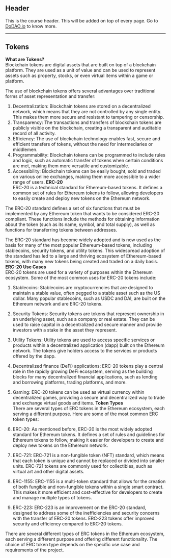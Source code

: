 ## Header
This is the course header. This will be added on top of every page. Go to [DoDAO.io](https://www.dodao.io) to know more.

 ---
 
 ## Tokens
 
 **What are Tokens?**        
Blockchain tokens are digital assets that are built on top of a blockchain platform. They are used as a unit of value and can be used to represent assets such as property, stocks, or even virtual items within a game or platform.

The use of blockchain tokens offers several advantages over traditional forms of asset representation and transfer:

1. Decentralization: Blockchain tokens are stored on a decentralized network, which means that they are not controlled by any single entity. This makes them more secure and resistant to tampering or censorship.
2. Transparency: The transactions and transfers of blockchain tokens are publicly visible on the blockchain, creating a transparent and auditable record of all activity.
3. Efficiency: The use of blockchain technology enables fast, secure and efficient transfers of tokens, without the need for intermediaries or middlemen.
4. Programmability: Blockchain tokens can be programmed to include rules and logic, such as automatic transfer of tokens when certain conditions are met, making them more versatile and customizable.
5. Accessibility: Blockchain tokens can be easily bought, sold and traded on various online exchanges, making them more accessible to a wider range of users. 
 **ERC-20**        
ERC-20 is a technical standard for Ethereum-based tokens. It defines a common set of rules for Ethereum tokens to follow, allowing developers to easily create and deploy new tokens on the Ethereum network.

The ERC-20 standard defines a set of six functions that must be implemented by any Ethereum token that wants to be considered ERC-20 compliant. These functions include the methods for obtaining information about the token (such as its name, symbol, and total supply), as well as functions for transferring tokens between addresses.

The ERC-20 standard has become widely adopted and is now used as the basis for many of the most popular Ethereum-based tokens, including stablecoins, security tokens, and utility tokens. This widespread adoption of the standard has led to a large and thriving ecosystem of Ethereum-based tokens, with many new tokens being created and traded on a daily basis. 
 **ERC-20 Use Cases**        
ERC-20 tokens are used for a variety of purposes within the Ethereum ecosystem. Some of the most common uses for ERC-20 tokens include:

1. Stablecoins: Stablecoins are cryptocurrencies that are designed to maintain a stable value, often pegged to a stable asset such as the US dollar. Many popular stablecoins, such as USDC and DAI, are built on the Ethereum network and are ERC-20 tokens.
2. Security Tokens: Security tokens are tokens that represent ownership in an underlying asset, such as a company or real estate. They can be used to raise capital in a decentralized and secure manner and provide investors with a stake in the asset they represent.
3. Utility Tokens: Utility tokens are used to access specific services or products within a decentralized application (dapp) built on the Ethereum network. The tokens give holders access to the services or products offered by the dapp.
4. Decentralized finance (DeFi) applications: ERC-20 tokens play a central role in the rapidly growing DeFi ecosystem, serving as the building blocks for many decentralized financial applications, such as lending and borrowing platforms, trading platforms, and more.
5. Gaming: ERC-20 tokens can be used as virtual currency within decentralized games, providing a secure and decentralized way to trade and exchange virtual goods and items. 
 **Token Types**        
There are several types of ERC tokens in the Ethereum ecosystem, each serving a different purpose. Here are some of the most common ERC token types:

1. ERC-20: As mentioned before, ERC-20 is the most widely adopted standard for Ethereum tokens. It defines a set of rules and guidelines for Ethereum tokens to follow, making it easier for developers to create and deploy new tokens on the Ethereum network.
2. ERC-721: ERC-721 is a non-fungible token (NFT) standard, which means that each token is unique and cannot be replaced or divided into smaller units. ERC-721 tokens are commonly used for collectibles, such as virtual art and other digital assets.
3. ERC-1155: ERC-1155 is a multi-token standard that allows for the creation of both fungible and non-fungible tokens within a single smart contract. This makes it more efficient and cost-effective for developers to create and manage multiple types of tokens.
4. ERC-223: ERC-223 is an improvement on the ERC-20 standard, designed to address some of the inefficiencies and security concerns with the transfer of ERC-20 tokens. ERC-223 tokens offer improved security and efficiency compared to ERC-20 tokens.

There are several different types of ERC tokens in the Ethereum ecosystem, each serving a different purpose and offering different functionality. The choice of ERC token type depends on the specific use case and requirements of the project. 
 
